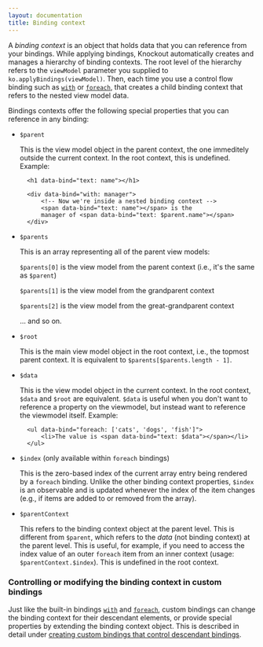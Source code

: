 ```yaml
---
layout: documentation
title: Binding context
---
```


A *binding context* is an object that holds data that you can reference from your bindings. While applying bindings, Knockout automatically creates and manages a hierarchy of binding contexts. The root level of the hierarchy refers to the `viewModel` parameter you supplied to `ko.applyBindings(viewModel)`. Then, each time you use a control flow binding such as [`with`](with-binding.html) or [`foreach`](foreach-binding.html), that creates a child binding context that refers to the nested view model data. 

Bindings contexts offer the following special properties that you can reference in any binding:

* `$parent`

    This is the view model object in the parent context, the one immeditely outside the current context. In the root context, this is undefined. Example:

        <h1 data-bind="text: name"></h1>

        <div data-bind="with: manager">
            <!-- Now we're inside a nested binding context -->
            <span data-bind="text: name"></span> is the
            manager of <span data-bind="text: $parent.name"></span>
        </div>

* `$parents`

    This is an array representing all of the parent view models:

    `$parents[0]` is the view model from the parent context (i.e., it's the same as `$parent`)

    `$parents[1]` is the view model from the grandparent context

    `$parents[2]` is the view model from the great-grandparent context

    ... and so on.

* `$root`

    This is the main view model object in the root context, i.e., the topmost parent context. It is equivalent to `$parents[$parents.length - 1]`.

* `$data`

    This is the view model object in the current context. In the root context, `$data` and `$root` are equivalent. `$data` is useful  when you don't want to reference a property on the viewmodel, but instead want to reference the viewmodel itself. Example:

        <ul data-bind="foreach: ['cats', 'dogs', 'fish']">
            <li>The value is <span data-bind="text: $data"></span></li>
        </ul>

* `$index` (only available within `foreach` bindings)

    This is the zero-based index of the current array entry being rendered by a `foreach` binding. Unlike the other binding context properties, `$index` is an observable and is updated whenever the index of the item changes (e.g., if items are added to or removed from the array).

* `$parentContext`

    This refers to the binding context object at the parent level. This is different from `$parent`, which refers to the *data* (not binding context) at the parent level. This is useful, for example, if you need to access the index value of an outer `foreach` item from an inner context (usage: `$parentContext.$index`). This is undefined in the root context.

### Controlling or modifying the binding context in custom bindings

Just like the built-in bindings [`with`](with-binding.html) and [`foreach`](foreach-binding.html), custom bindings can change the binding context for their descendant elements, or provide special properties by extending the binding context object. This is described in detail under [creating custom bindings that control descendant bindings](custom-bindings-controlling-descendant-bindings.html).
